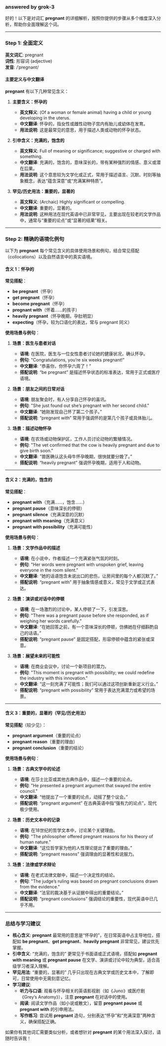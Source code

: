 ### answered by grok-3
好的！以下是对词汇 **pregnant** 的详细解析，按照你提供的步骤从多个维度深入分析，帮助你全面理解这个词。

---

### Step 1: 全面定义

**英文词汇**: pregnant  
**词性**: 形容词 (adjective)  
**发音**: /ˈpreɡnənt/  

#### 主要定义与中文翻译
**pregnant** 有以下几种常见含义：

1. **主要含义：怀孕的**  
   - **英文释义**: (Of a woman or female animal) having a child or young developing in the uterus.  
   - **中文翻译**: 怀孕的，指女性或雌性动物子宫内有胎儿或幼体在发育。  
   - **用法说明**: 这是最常见的意思，用于描述人类或动物的怀孕状态。

2. **引申含义：充满的，饱含的**  
   - **英文释义**: Full of meaning or significance; suggestive or charged with something.  
   - **中文翻译**: 充满的，饱含的，意味深长的，带有某种强烈的情感、意义或潜在后果。  
   - **用法说明**: 这个意思较为文学化或正式，常用于描述语言、沉默、时刻等抽象概念，表达“蕴含深意”或“充满某种特质”。

3. **罕见/历史用法：重要的，显著的**  
   - **英文释义**: (Archaic) Highly significant or compelling.  
   - **中文翻译**: 重要的，显著的。  
   - **用法说明**: 这种用法在现代英语中已非常罕见，主要出现在较老的文学作品中，通常与“重要的论点”或“显著的结果”相关。

---

### Step 2: 精确的语境化例句

以下为 **pregnant** 每个常见含义的具体使用场景和例句，结合常见搭配（collocations）以及自然语言中的真实语境。

#### 含义 1：怀孕的
**常见搭配**：
- **be pregnant**（怀孕）
- **get pregnant**（怀孕）
- **become pregnant**（怀孕）
- **pregnant with**（怀着……的孩子）
- **heavily pregnant**（怀孕晚期，孕肚明显）
- **expecting**（怀孕，较为口语化的表达，常与 pregnant 同义）

**使用场景与例句**：

1. **场景：医生与患者对话**  
   - **语境**: 在医院，医生与一位女性患者讨论她的健康状况，确认怀孕。  
   - **例句**: "Congratulations, you’re six weeks pregnant!"  
   - **中文翻译**: “恭喜你，你怀孕六周了！”  
   - **搭配说明**: “be pregnant” 是描述怀孕状态的标准表达，常用于正式或医疗语境。

2. **场景：朋友之间的日常对话**  
   - **语境**: 朋友聚会时，有人分享自己怀孕的喜讯。  
   - **例句**: "She just found out she’s pregnant with her second child."  
   - **中文翻译**: “她刚发现自己怀了第二个孩子。”  
   - **搭配说明**: “pregnant with” 常用于强调怀的是第几个孩子或具体胎儿。

3. **场景：描述动物怀孕**  
   - **语境**: 在农场或动物保护区，工作人员讨论动物的繁殖情况。  
   - **例句**: "The vet confirmed that the cow is heavily pregnant and due to give birth soon."  
   - **中文翻译**: “兽医确认这头母牛怀孕晚期，很快就要分娩了。”  
   - **搭配说明**: “heavily pregnant” 强调怀孕晚期，适用于人和动物。

---

#### 含义 2：充满的，饱含的
**常见搭配**：
- **pregnant with**（充满……，饱含……）
- **pregnant pause**（意味深长的停顿）
- **pregnant silence**（充满深意的沉默）
- **pregnant with meaning**（充满意义）
- **pregnant with possibility**（充满可能性）

**使用场景与例句**：

1. **场景：文学作品中的描述**  
   - **语境**: 在小说中，作者描述一个充满紧张气氛的时刻。  
   - **例句**: "Her words were pregnant with unspoken grief, leaving everyone in the room silent."  
   - **中文翻译**: “她的话语饱含未说出口的悲伤，让房间里的每个人都沉默了。”  
   - **搭配说明**: “pregnant with” 用于抽象情感或意义，常见于文学或正式表达。

2. **场景：演讲或对话中的停顿**  
   - **语境**: 在一场激烈的讨论中，某人停顿了一下，引发深思。  
   - **例句**: "There was a pregnant pause before she responded, as if weighing her words carefully."  
   - **中文翻译**: “在她回答之前，有一个意味深长的停顿，仿佛她在仔细斟酌自己的话语。”  
   - **搭配说明**: “pregnant pause” 是固定搭配，形容停顿中蕴含的紧张或深意。

3. **场景：展望未来的可能性**  
   - **语境**: 在商业会议中，讨论一个新项目的潜力。  
   - **例句**: "This moment is pregnant with possibility; we could redefine the industry with this innovation."  
   - **中文翻译**: “这一刻充满了可能性；我们可以通过这项创新重新定义行业。”  
   - **搭配说明**: “pregnant with possibility” 常用于表达充满潜力或希望的场景。

---

#### 含义 3：重要的，显著的（罕见/历史用法）
**常见搭配**（较少见）：
- **pregnant argument**（重要的论点）
- **pregnant reason**（重要的理由）
- **pregnant conclusion**（重要的结论）

**使用场景与例句**：

1. **场景：古典文学中的论述**  
   - **语境**: 在莎士比亚或其他古典作品中，描述一个重要的论点。  
   - **例句**: "He presented a pregnant argument that swayed the entire council."  
   - **中文翻译**: “他提出了一个重要的论点，动摇了整个议会。”  
   - **搭配说明**: “pregnant argument” 在古典英语中指“强有力的论点”，现代极少使用。

2. **场景：历史文本中的记录**  
   - **语境**: 在18世纪的哲学文本中，讨论某个关键理由。  
   - **例句**: "The philosopher offered pregnant reasons for his theory of human nature."  
   - **中文翻译**: “这位哲学家为他的人性理论提出了重要的理由。”  
   - **搭配说明**: “pregnant reasons” 强调理由的显著性和说服力。

3. **场景：法律或学术辩论**  
   - **语境**: 在老式法律文献中，描述一个决定性的结论。  
   - **例句**: "The judge’s ruling was based on pregnant conclusions drawn from the evidence."  
   - **中文翻译**: “法官的裁决基于从证据中得出的重要结论。”  
   - **搭配说明**: “pregnant conclusions” 强调结论的重要性，现代英语中已几乎不用。

---

### 总结与学习建议
- **核心含义**: **pregnant** 最常用的意思是“怀孕的”，在日常英语中占主导地位，搭配如 **be pregnant**、**get pregnant**、**heavily pregnant** 非常常见，建议优先掌握。
- **引申含义**: “充满的，饱含的” 更常见于书面语或正式语境，搭配如 **pregnant with meaning** 或 **pregnant pause** 在文学、演讲或讨论中较为典型，适合高级学习者深入理解。
- **罕见用法**: “重要的，显著的” 几乎只出现在古典文学或历史文本中，了解即可，日常使用中无需刻意记忆。
- **学习建议**:
  - **听力与口语**: 观看与怀孕相关的英语影视剧（如《Juno》或医疗剧《Grey’s Anatomy》），注意 **pregnant** 在对话中的使用。
  - **阅读**: 阅读文学作品（如小说或散文），留意 **pregnant pause** 或 **pregnant with** 的引申用法。
  - **写作练习**: 尝试用 **pregnant** 造句，分别表达“怀孕”和“充满深意”两种含义，确保搭配正确。

如果你有其他词汇需要类似分析，或者想针对 **pregnant** 的某个用法深入探讨，请随时告诉我！